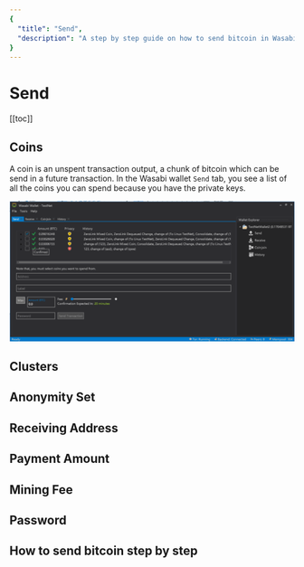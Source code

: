 ```yaml
---
{
  "title": "Send",
  "description": "A step by step guide on how to send bitcoin in Wasabi. This is the Wasabi documentation, an archive of knowledge about the open-source, non-custodial and privacy-focused Bitcoin wallet for desktop."
}
---
```


# Send

[[toc]]

## Coins

A coin is an unspent transaction output, a chunk of bitcoin which can be send in a future transaction.
In the Wasabi wallet `Send` tab, you see a list of all the coins you can spend because you have the private keys.

![](/Send.png)

## Clusters

## Anonymity Set

## Receiving Address

## Payment Amount

## Mining Fee

## Password

## How to send bitcoin step by step
